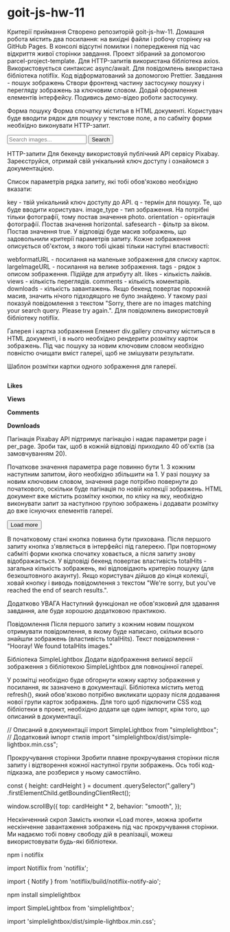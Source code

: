 # goit-js-hw-11

Критерії приймання Створено репозиторій goit-js-hw-11. Домашня робота містить
два посилання: на вихідні файли і робочу сторінку на GitHub Pages. В консолі
відсутні помилки і попередження під час відкриття живої сторінки завдання.
Проект зібраний за допомогою parcel-project-template. Для HTTP-запитів
використана бібліотека axios. Використовується синтаксис async/await. Для
повідомлень використана бібліотека notiflix. Код відформатований за допомогою
Prettier. Завдання - пошук зображень Створи фронтенд частину застосунку пошуку і
перегляду зображень за ключовим словом. Додай оформлення елементів інтерфейсу.
Подивись демо-відео роботи застосунку.

Форма пошуку Форма спочатку міститья в HTML документі. Користувач буде вводити
рядок для пошуку у текстове поле, а по сабміту форми необхідно виконувати
HTTP-запит.

<form class="search-form" id="search-form">
  <input
    type="text"
    name="searchQuery"
    autocomplete="off"
    placeholder="Search images..."
  />
  <button type="submit">Search</button>
</form>

HTTP-запити Для бекенду використовуй публічний API сервісу Pixabay.
Зареєструйся, отримай свій унікальний ключ доступу і ознайомся з документацією.

Список параметрів рядка запиту, які тобі обов'язково необхідно вказати:

key - твій унікальний ключ доступу до API. q - термін для пошуку. Те, що буде
вводити користувач. image_type - тип зображення. На потрібні тільки фотографії,
тому постав значення photo. orientation - орієнтація фотографії. Постав значення
horizontal. safesearch - фільтр за віком. Постав значення true. У відповіді буде
масив зображень, що задовольнили критерії параметрів запиту. Кожне зображення
описується об'єктом, з якого тобі цікаві тільки наступні властивості:

webformatURL - посилання на маленьке зображення для списку карток.
largeImageURL - посилання на велике зображення. tags - рядок з описом
зображення. Підійде для атрибуту alt. likes - кількість лайків. views -
кількість переглядів. comments - кількість коментарів. downloads - кількість
завантажень. Якщо бекенд повертає порожній масив, значить нічого підходящого не
було знайдено. У такому разі показуй повідомлення з текстом "Sorry, there are no
images matching your search query. Please try again.". Для повідомлень
використовуй бібліотеку notiflix.

Галерея і картка зображення Елемент div.gallery спочатку міститься в HTML
документі, і в нього необхідно рендерити розмітку карток зображень. Під час
пошуку за новим ключовим словом необхідно повністю очищати вміст галереї, щоб не
змішувати результати.

<div class="gallery">
  <!-- Картки зображень -->
</div>

Шаблон розмітки картки одного зображення для галереї.

<div class="photo-card">
  <img src="" alt="" loading="lazy" />
  <div class="info">
    <p class="info-item">
      <b>Likes</b>
    </p>
    <p class="info-item">
      <b>Views</b>
    </p>
    <p class="info-item">
      <b>Comments</b>
    </p>
    <p class="info-item">
      <b>Downloads</b>
    </p>
  </div>
</div>

Пагінація Pixabay API підтримує пагінацію і надає параметри page і per_page.
Зроби так, щоб в кожній відповіді приходило 40 об'єктів (за замовчуванням 20).

Початкове значення параметра page повинно бути 1. З кожним наступним запитом,
його необхідно збільшити на 1. У разі пошуку за новим ключовим словом, значення
page потрібно повернути до початкового, оскільки буде пагінація по новій
колекції зображень. HTML документ вже містить розмітку кнопки, по кліку на яку,
необхідно виконувати запит за наступною групою зображень і додавати розмітку до
вже існуючих елементів галереї.

<button type="button" class="load-more">Load more</button>

В початковому стані кнопка повинна бути прихована. Після першого запиту кнопка
з'являється в інтерфейсі під галереєю. При повторному сабміті форми кнопка
спочатку ховається, а після запиту знову відображається. У відповіді бекенд
повертає властивість totalHits - загальна кількість зображень, які відповідають
критерію пошуку (для безкоштовного акаунту). Якщо користувач дійшов до кінця
колекції, ховай кнопку і виводь повідомлення з текстом "We're sorry, but you've
reached the end of search results.".

Додатково УВАГА Наступний функціонал не обов'язковий для здавання завдання, але
буде хорошою додатковою практикою.

Повідомлення Після першого запиту з кожним новим пошуком отримувати
повідомлення, в якому буде написано, скільки всього знайшли зображень
(властивість totalHits). Текст повідомлення - "Hooray! We found totalHits
images."

Бібліотека SimpleLightbox Додати відображення великої версії зображення з
бібліотекою SimpleLightbox для повноцінної галереї.

У розмітці необхідно буде обгорнути кожну картку зображення у посилання, як
зазначено в документації. Бібліотека містить метод refresh(), який обов'язково
потрібно викликати щоразу після додавання нової групи карток зображень. Для того
щоб підключити CSS код бібліотеки в проект, необхідно додати ще один імпорт,
крім того, що описаний в документації.

// Описаний в документації import SimpleLightbox from "simplelightbox"; //
Додатковий імпорт стилів import "simplelightbox/dist/simple-lightbox.min.css";

Прокручування сторінки Зробити плавне прокручування сторінки після запиту і
відтворення кожної наступної групи зображень. Ось тобі код-підказка, але
розберися у ньому самостійно.

const { height: cardHeight } = document .querySelector(".gallery")
.firstElementChild.getBoundingClientRect();

window.scrollBy({ top: cardHeight \* 2, behavior: "smooth", });

Нескінченний скрол Замість кнопки «Load more», можна зробити нескінченне
завантаження зображень під час прокручування сторінки. Ми надаємо тобі повну
свободу дій в реалізації, можеш використовувати будь-які бібліотеки.

npm i notiflix

import Notiflix from 'notiflix';

import { Notify } from 'notiflix/build/notiflix-notify-aio';

npm install simplelightbox

import SimpleLightbox from 'simplelightbox';

import 'simplelightbox/dist/simple-lightbox.min.css';
